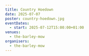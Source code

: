 ```yaml
---
title: Country Hoedown
date: 2025-07-07
poster: country-hoedown.jpg
eventDates:
  - start: 2025-07-12T15:00:00+01:00
venues:
  - the-barley-mow
organisers:
  - the-barley-mow
---
```

